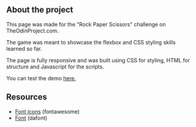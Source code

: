 ## About the project

This page was made for the "Rock Paper Scissors" challenge on TheOdinProject.com.

The game was meant to showcase the flexbox and CSS styling skills learned so far.

The page is fully responsive and was built using CSS for styling, HTML for structure and Javascript for the scripts.

You can test the demo [here.](https://jgoldenusr.github.io/1.Rock-Paper-Scissors/)

## Resources

- [Font icons](https://fontawesome.com) (fontawesome)
- [Font](https://www.dafont.com/tenby-five.font) (dafont)
